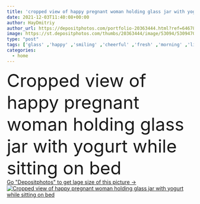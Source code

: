 ```yaml
---
title: 'cropped view of happy pregnant woman holding glass jar with yogurt while sitting on bed'
date: 2021-12-03T11:40:08+00:00
author: HayDmitriy
author_url: https://depositphotos.com/portfolio-20363444.html?ref=64678756
image: https://st.depositphotos.com/thumbs/20363444/image/53094/530947074/api_thumb_450.jpg?forcejpeg=true
type: "post"
tags: ['glass' ,'happy' ,'smiling' ,'cheerful' ,'fresh' ,'morning' ,'life' ,'food' ,'spoon' ,'tasty' ,'delicious' ,'bed' ,'emotion' ,'home' ,'hold' ,'woman' ,'joyful' ,'belly' ,'indoors' ,'dairy' ,'expectation' ,'positive' ,'bedroom' ,'pleased' ,'jar' ,'mother' ,'creamy' ,'tattoo' ,'tummy' ,'bedding' ,'pregnant' ,'yoghurt' ,'pregnancy' ,'yogurt' ,'partial' ,'tattooed' ,'maternity' ,'Cropped' ,'one person' ,'young adult' ,'high angle' ]
categories: 
  - home
---
```

<div aling="center">
            <font size="60"> Cropped view of happy pregnant woman holding glass jar with yogurt while sitting on bed</font>   
</div>
<div>
    <a href='https://st.depositphotos.com/thumbs/20363444/image/53094/530947074/api_thumb_450.jpg?forcejpeg=true?ref=64678756' target=_blank > Go "Depositphotos" to get lage size of this picture ->
        <img href='https://st.depositphotos.com/thumbs/20363444/image/53094/530947074/api_thumb_450.jpg?forcejpeg=true?ref=64678756' src='https://st.depositphotos.com/20363444/53094/i/950/depositphotos_530947074-stock-photo-cropped-view-happy-pregnant-woman.jpg?forcejpeg=true' alt='Cropped view of happy pregnant woman holding glass jar with yogurt while sitting on bed' >
    </a>
</div>
